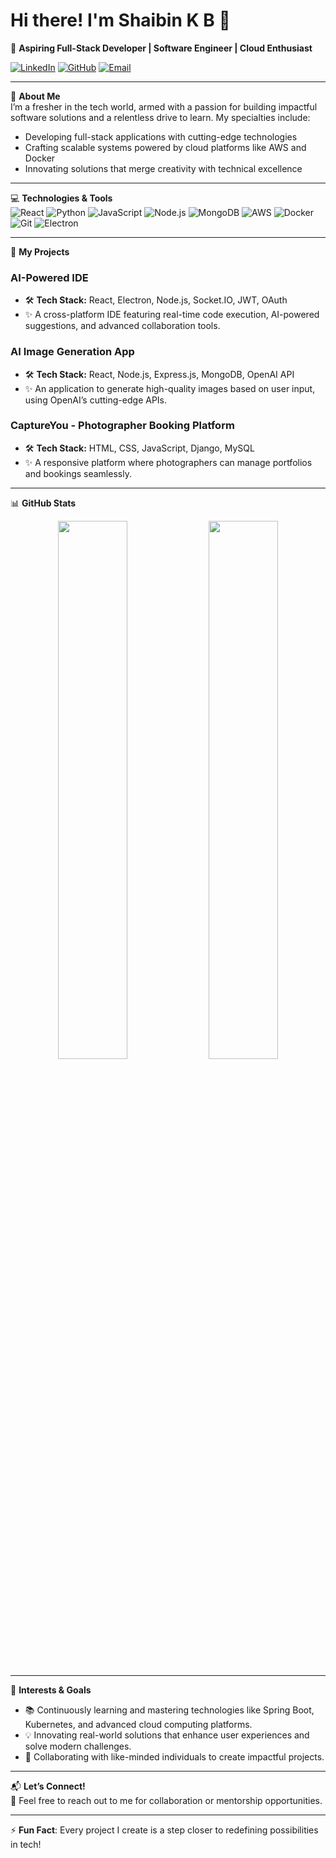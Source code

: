 # Hi there! I'm Shaibin K B 👋  
🚀 **Aspiring Full-Stack Developer | Software Engineer | Cloud Enthusiast**  

[![LinkedIn](https://img.shields.io/badge/LinkedIn-Shaibin_K_B-blue?logo=linkedin&logoColor=white&style=flat-square)](https://www.linkedin.com/in/shaibinkb/)
[![GitHub](https://img.shields.io/badge/GitHub-shaibinkb16-000?logo=github&logoColor=white&style=flat-square)](https://github.com/shaibinkb16)
[![Email](https://img.shields.io/badge/Email-shaibinkb16%40gmail.com-red?style=flat-square&logo=gmail&logoColor=white)](mailto:shaibinkb16@gmail.com)

---

🌟 **About Me**  
I’m a fresher in the tech world, armed with a passion for building impactful software solutions and a relentless drive to learn. My specialties include:  
- Developing full-stack applications with cutting-edge technologies  
- Crafting scalable systems powered by cloud platforms like AWS and Docker  
- Innovating solutions that merge creativity with technical excellence  

---

💻 **Technologies & Tools**  
![React](https://img.shields.io/badge/React-61DAFB?style=flat-square&logo=react&logoColor=white)
![Python](https://img.shields.io/badge/Python-3776AB?style=flat-square&logo=python&logoColor=white)
![JavaScript](https://img.shields.io/badge/JavaScript-F7DF1E?style=flat-square&logo=javascript&logoColor=black)
![Node.js](https://img.shields.io/badge/Node.js-339933?style=flat-square&logo=nodedotjs&logoColor=white)
![MongoDB](https://img.shields.io/badge/MongoDB-47A248?style=flat-square&logo=mongodb&logoColor=white)
![AWS](https://img.shields.io/badge/AWS-232F3E?style=flat-square&logo=amazonaws&logoColor=white)
![Docker](https://img.shields.io/badge/Docker-2496ED?style=flat-square&logo=docker&logoColor=white)
![Git](https://img.shields.io/badge/Git-F05032?style=flat-square&logo=git&logoColor=white)
![Electron](https://img.shields.io/badge/Electron-47848F?style=flat-square&logo=electron&logoColor=white)

---

🎯 **My Projects**  
### AI-Powered IDE  
- 🛠 **Tech Stack:** React, Electron, Node.js, Socket.IO, JWT, OAuth  
- ✨ A cross-platform IDE featuring real-time code execution, AI-powered suggestions, and advanced collaboration tools.  

### AI Image Generation App  
- 🛠 **Tech Stack:** React, Node.js, Express.js, MongoDB, OpenAI API  
- ✨ An application to generate high-quality images based on user input, using OpenAI’s cutting-edge APIs.  

### CaptureYou - Photographer Booking Platform  
- 🛠 **Tech Stack:** HTML, CSS, JavaScript, Django, MySQL  
- ✨ A responsive platform where photographers can manage portfolios and bookings seamlessly.  

---

📊 **GitHub Stats**  
<div align="center">
  <img src="https://github-readme-stats.vercel.app/api?username=shaibinkb16&show_icons=true&theme=radical&hide=stars" width="47%"/>
  <img src="https://github-readme-stats.vercel.app/api/top-langs/?username=shaibinkb16&layout=compact&theme=radical" width="47%"/>
</div>

---

🌟 **Interests & Goals**  
- 📚 Continuously learning and mastering technologies like Spring Boot, Kubernetes, and advanced cloud computing platforms.  
- 💡 Innovating real-world solutions that enhance user experiences and solve modern challenges.  
- 🤝 Collaborating with like-minded individuals to create impactful projects.  

---

📬 **Let’s Connect!**  
💌 Feel free to reach out to me for collaboration or mentorship opportunities.  

---

⚡ **Fun Fact**: Every project I create is a step closer to redefining possibilities in tech!  
